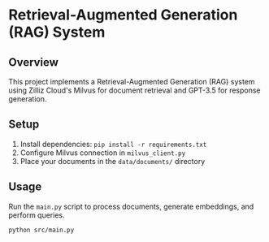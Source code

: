 # Retrieval-Augmented Generation (RAG) System

## Overview
This project implements a Retrieval-Augmented Generation (RAG) system using Zilliz Cloud's Milvus for document retrieval and GPT-3.5 for response generation.

## Setup
1. Install dependencies: `pip install -r requirements.txt`
2. Configure Milvus connection in `milvus_client.py`
3. Place your documents in the `data/documents/` directory

## Usage
Run the `main.py` script to process documents, generate embeddings, and perform queries.

```bash
python src/main.py
